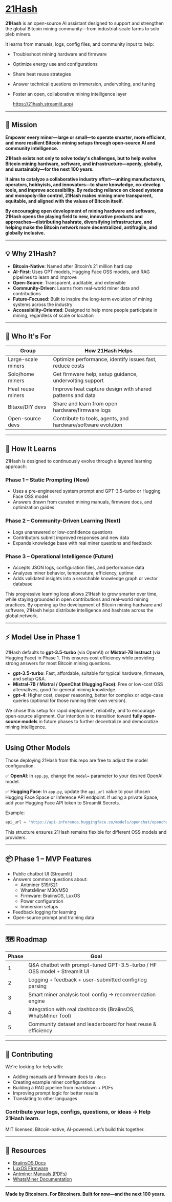 # [21Hash](https://21hash.streamlit.app/)

**21Hash** is an open-source AI assistant designed to support and strengthen the global Bitcoin mining community—from industrial-scale farms to solo pleb miners.

It learns from manuals, logs, config files, and community input to help:
- Troubleshoot mining hardware and firmware
- Optimize energy use and configurations
- Share heat reuse strategies
- Answer technical questions on immersion, undervolting, and tuning
- Foster an open, collaborative mining intelligence layer

  https://21hash.streamlit.app/ 

---

## 🚀 Mission
**Empower every miner—large or small—to operate smarter, more efficient, and more resilient Bitcoin mining setups through open-source AI and community intelligence.**

**21Hash exists not only to solve today's challenges, but to help evolve Bitcoin mining hardware, software, and infrastructure—openly, globally, and sustainably—for the next 100 years.**

**It aims to catalyze a collaborative industry effort—uniting manufacturers, operators, hobbyists, and innovators—to share knowledge, co-develop tools, and improve accessibility. By reducing reliance on closed systems and monopoly-like control, 21Hash makes mining more transparent, equitable, and aligned with the values of Bitcoin itself.**

**By encouraging open development of mining hardware and software, 21Hash opens the playing field to new, innovative products and approaches—distributing hashrate, diversifying infrastructure, and helping make the Bitcoin network more decentralized, antifragile, and globally inclusive.**

---

## 💡 Why 21Hash?
- **Bitcoin-Native**: Named after Bitcoin’s 21 million hard cap
- **AI-First**: Uses GPT models, Hugging Face OSS models, and RAG pipelines to learn and improve
- **Open-Source**: Transparent, auditable, and extensible
- **Community-Driven**: Learns from real-world miner data and contributions
- **Future-Focused**: Built to inspire the long-term evolution of mining systems across the industry
- **Accessibility-Oriented**: Designed to help more people participate in mining, regardless of scale or location

---

## 🔧 Who It's For
| Group | How 21Hash Helps |
|-------|------------------|
| Large-scale miners | Optimize performance, identify issues fast, reduce costs |
| Solo/home miners | Get firmware help, setup guidance, undervolting support |
| Heat reuse miners | Improve heat capture design with shared patterns and data |
| Bitaxe/DIY devs | Share and learn from open hardware/firmware logs |
| Open-source devs | Contribute to tools, agents, and hardware/software evolution |

---

## 🧠 How It Learns
21Hash is designed to continuously evolve through a layered learning approach:

### Phase 1 – Static Prompting (Now)
- Uses a pre-engineered system prompt and GPT-3.5-turbo or Hugging Face OSS model
- Answers drawn from curated mining manuals, firmware docs, and optimization guides

### Phase 2 – Community-Driven Learning (Next)
- Logs unanswered or low-confidence questions
- Contributors submit improved responses and new data
- Expands knowledge base with real miner questions and feedback

### Phase 3 – Operational Intelligence (Future)
- Accepts JSON logs, configuration files, and performance data
- Analyzes miner behavior, temperature, efficiency, uptime
- Adds validated insights into a searchable knowledge graph or vector database

This progressive learning loop allows 21Hash to grow smarter over time, while staying grounded in open contributions and real-world mining practices. By opening up the development of Bitcoin mining hardware and software, 21Hash helps distribute intelligence and hashrate across the global network.

---

## ⚡ Model Use in Phase 1
21Hash defaults to **gpt-3.5-turbo** (via OpenAI) or **Mistral-7B Instruct** (via Hugging Face) in Phase 1. This ensures cost efficiency while providing strong answers for most Bitcoin mining questions.

- **gpt-3.5-turbo**: Fast, affordable, suitable for typical hardware, firmware, and setup Q&A.
- **Mistral-7B / Mixtral / OpenChat (Hugging Face)**: Free or low-cost OSS alternatives, good for general mining knowledge.
- **gpt-4**: Higher cost, deeper reasoning, better for complex or edge-case queries (optional for those running their own version).

We chose this setup for rapid deployment, reliability, and to encourage open-source alignment. Our intention is to transition toward **fully open-source models** in future phases to further decentralize and democratize mining intelligence.

---

## Using Other Models
Those deploying 21Hash from this repo are free to adjust the model configuration.

✅ **OpenAI**: In `app.py`, change the `model=` parameter to your desired OpenAI model.

✅ **Hugging Face**: In `app.py`, update the `api_url` value to your chosen Hugging Face Space or Inference API endpoint. If using a private Space, add your Hugging Face API token to Streamlit Secrets.

Example:
```python
api_url = "https://api-inference.huggingface.co/models/openchat/openchat-3.5-1210"
```

This structure ensures 21Hash remains flexible for different OSS models and providers.

---

## 📦 Phase 1 – MVP Features
- Public chatbot UI (Streamlit)
- Answers common questions about:
  - Antminer S19/S21
  - WhatsMiner M30/M50
  - Firmware: BraiinsOS, LuxOS
  - Power configuration
  - Immersion setups
- Feedback logging for learning
- Open-source prompt and training data

---

## 🗺 Roadmap
| Phase | Goal |
|-------|------|
| 1 | Q&A chatbot with prompt-tuned GPT-3.5-turbo / HF OSS model + Streamlit UI |
| 2 | Logging + feedback + user-submitted config/log parsing |
| 3 | Smart miner analysis tool: config → recommendation engine |
| 4 | Integration with real dashboards (BraiinsOS, WhatsMiner Tool) |
| 5 | Community dataset and leaderboard for heat reuse & efficiency |

---

## 🤝 Contributing
We're looking for help with:
- Adding manuals and firmware docs to `/docs`
- Creating example miner configurations
- Building a RAG pipeline from markdown + PDFs
- Improving prompt logic for better results
- Translating to other languages

### Contribute your logs, configs, questions, or ideas → Help 21Hash learn.

MIT licensed, Bitcoin-native, AI-powered.
Let’s build this together.

---

## 🔗 Resources
- [BraiinsOS Docs](https://docs.braiins.com/)
- [LuxOS Firmware](https://luxor.tech/firmware)
- [Antminer Manuals (PDFs)](https://shop.bitmain.com/support)
- [WhatsMiner Documentation](https://whatsminer.info/)

---

**Made by Bitcoiners. For Bitcoiners. Built for now—and the next 100 years.**
